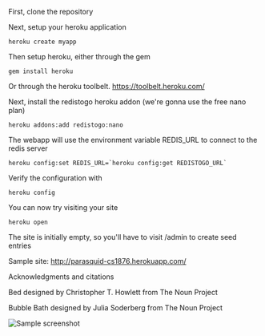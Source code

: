 First, clone the repository

Next, setup your heroku application

    heroku create myapp

Then setup heroku, either through the gem

    gem install heroku

Or through the heroku toolbelt. https://toolbelt.heroku.com/

Next, install the redistogo heroku addon (we're gonna use the free nano plan)

    heroku addons:add redistogo:nano

The webapp will use the environment variable REDIS_URL to connect to the redis server

    heroku config:set REDIS_URL=`heroku config:get REDISTOGO_URL`

Verify the configuration with

    heroku config

You can now try visiting your site

    heroku open

The site is initially empty, so you'll have to visit /admin to create seed entries

Sample site: http://parasquid-cs1876.herokuapp.com/

Acknowledgments and citations

Bed designed by Christopher T. Howlett from The Noun Project

Bubble Bath designed by Julia Soderberg from The Noun Project

![Sample screenshot](http://f.cl.ly/items/2F382r2u3T1B1J100j0i/Screen%20Shot%202012-11-11%20at%206.18.53%20PM.png)
